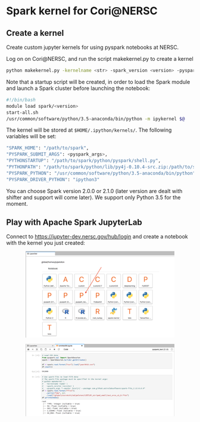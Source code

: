 # Spark kernel for Cori@NERSC

## Create a kernel

Create custom jupyter kernels for using pyspark notebooks at NERSC.

Log on on Cori@NERSC, and run the script makekernel.py to create a kernel

```bash
python makekernel.py -kernelname <str> -spark_version <version> -pyspark_args <args>
```

Note that a startup script will be created, in order to load the Spark module
and launch a Spark cluster before launching the notebook:

```bash
#!/bin/bash
module load spark/<version>
start-all.sh
/usr/common/software/python/3.5-anaconda/bin/python -m ipykernel $@
```

The kernel will be stored at `$HOME/.ipython/kernels/`.
The following variables will be set:

```bash
"SPARK_HOME": "/path/to/spark",
"PYSPARK_SUBMIT_ARGS": <pyspark_args>,
"PYTHONSTARTUP": "/path/to/spark/python/pyspark/shell.py",
"PYTHONPATH": "/path/to/spark/python/lib/py4j-0.10.4-src.zip:/path/to/spark/python",
"PYSPARK_PYTHON": "/usr/common/software/python/3.5-anaconda/bin/python",
"PYSPARK_DRIVER_PYTHON": "ipython3"
```

You can choose Spark version 2.0.0 or 2.1.0 (later version are dealt with shifter
and support will come later). We support only Python 3.5 for the moment.

## Play with Apache Spark JupyterLab

Connect to https://jupyter-dev.nersc.gov/hub/login and create a notebook with
the kernel you just created:

<p align="center"><img width="400" src="https://github.com/astrolabsoftware/spark-kernel-nersc/raw/master/pic/load_kernel.png"/> </p>

<p align="center"><img width="400" src="https://github.com/astrolabsoftware/spark-kernel-nersc/raw/master/pic/spark_notebook.png"/> </p>
